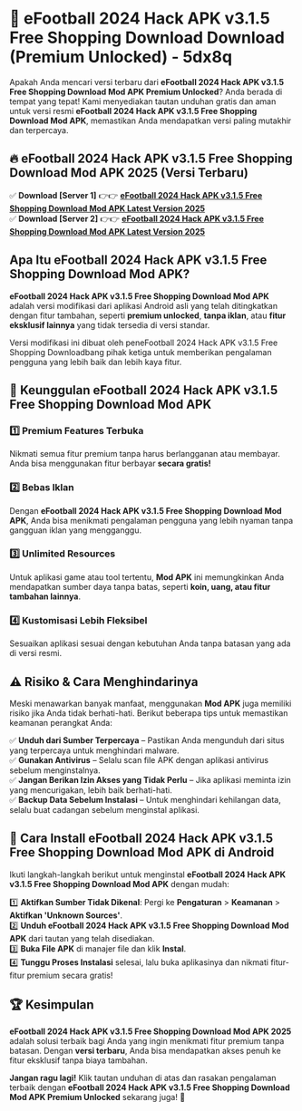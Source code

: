 # 🎯 eFootball 2024 Hack APK v3.1.5 Free Shopping Download  Download (Premium Unlocked) -  5dx8q

Apakah Anda mencari versi terbaru dari **eFootball 2024 Hack APK v3.1.5 Free Shopping Download Mod APK Premium Unlocked**? Anda berada di tempat yang tepat! Kami menyediakan tautan unduhan gratis dan aman untuk versi resmi **eFootball 2024 Hack APK v3.1.5 Free Shopping Download Mod APK**, memastikan Anda mendapatkan versi paling mutakhir dan terpercaya.

## 🔥 eFootball 2024 Hack APK v3.1.5 Free Shopping Download Mod APK 2025 (Versi Terbaru)

✅ **Download [Server 1]** 👉👉 [**eFootball 2024 Hack APK v3.1.5 Free Shopping Download Mod APK Latest Version 2025**](https://momento.my/?title=eFootball_2024_Hack_APK_v3.1.5_Free_Shopping_Download)  
✅ **Download [Server 2]** 👉👉 [**eFootball 2024 Hack APK v3.1.5 Free Shopping Download Mod APK Latest Version 2025**](https://momento.my/?title=eFootball_2024_Hack_APK_v3.1.5_Free_Shopping_Download)  

## Apa Itu eFootball 2024 Hack APK v3.1.5 Free Shopping Download Mod APK?

**eFootball 2024 Hack APK v3.1.5 Free Shopping Download Mod APK** adalah versi modifikasi dari aplikasi Android asli yang telah ditingkatkan dengan fitur tambahan, seperti **premium unlocked**, **tanpa iklan**, atau **fitur eksklusif lainnya** yang tidak tersedia di versi standar.

Versi modifikasi ini dibuat oleh peneFootball 2024 Hack APK v3.1.5 Free Shopping Downloadbang pihak ketiga untuk memberikan pengalaman pengguna yang lebih baik dan lebih kaya fitur.

## 🎯 Keunggulan eFootball 2024 Hack APK v3.1.5 Free Shopping Download Mod APK

### 1️⃣ Premium Features Terbuka
Nikmati semua fitur premium tanpa harus berlangganan atau membayar. Anda bisa menggunakan fitur berbayar **secara gratis!**

### 2️⃣ Bebas Iklan
Dengan **eFootball 2024 Hack APK v3.1.5 Free Shopping Download Mod APK**, Anda bisa menikmati pengalaman pengguna yang lebih nyaman tanpa gangguan iklan yang mengganggu.

### 3️⃣ Unlimited Resources
Untuk aplikasi game atau tool tertentu, **Mod APK** ini memungkinkan Anda mendapatkan sumber daya tanpa batas, seperti **koin, uang, atau fitur tambahan lainnya**.

### 4️⃣ Kustomisasi Lebih Fleksibel
Sesuaikan aplikasi sesuai dengan kebutuhan Anda tanpa batasan yang ada di versi resmi.

## ⚠️ Risiko & Cara Menghindarinya

Meski menawarkan banyak manfaat, menggunakan **Mod APK** juga memiliki risiko jika Anda tidak berhati-hati. Berikut beberapa tips untuk memastikan keamanan perangkat Anda:

✅ **Unduh dari Sumber Terpercaya** – Pastikan Anda mengunduh dari situs yang terpercaya untuk menghindari malware.  
✅ **Gunakan Antivirus** – Selalu scan file APK dengan aplikasi antivirus sebelum menginstalnya.  
✅ **Jangan Berikan Izin Akses yang Tidak Perlu** – Jika aplikasi meminta izin yang mencurigakan, lebih baik berhati-hati.  
✅ **Backup Data Sebelum Instalasi** – Untuk menghindari kehilangan data, selalu buat cadangan sebelum menginstal aplikasi.

## 📌 Cara Install eFootball 2024 Hack APK v3.1.5 Free Shopping Download Mod APK di Android

Ikuti langkah-langkah berikut untuk menginstal **eFootball 2024 Hack APK v3.1.5 Free Shopping Download Mod APK** dengan mudah:

1️⃣ **Aktifkan Sumber Tidak Dikenal**: Pergi ke **Pengaturan** > **Keamanan** > **Aktifkan 'Unknown Sources'**.  
2️⃣ **Unduh eFootball 2024 Hack APK v3.1.5 Free Shopping Download Mod APK** dari tautan yang telah disediakan.  
3️⃣ **Buka File APK** di manajer file dan klik **Instal**.  
4️⃣ **Tunggu Proses Instalasi** selesai, lalu buka aplikasinya dan nikmati fitur-fitur premium secara gratis!

## 🏆 Kesimpulan

**eFootball 2024 Hack APK v3.1.5 Free Shopping Download Mod APK 2025** adalah solusi terbaik bagi Anda yang ingin menikmati fitur premium tanpa batasan. Dengan **versi terbaru**, Anda bisa mendapatkan akses penuh ke fitur eksklusif tanpa biaya tambahan.

**Jangan ragu lagi!** Klik tautan unduhan di atas dan rasakan pengalaman terbaik dengan **eFootball 2024 Hack APK v3.1.5 Free Shopping Download Mod APK Premium Unlocked** sekarang juga! 🚀
